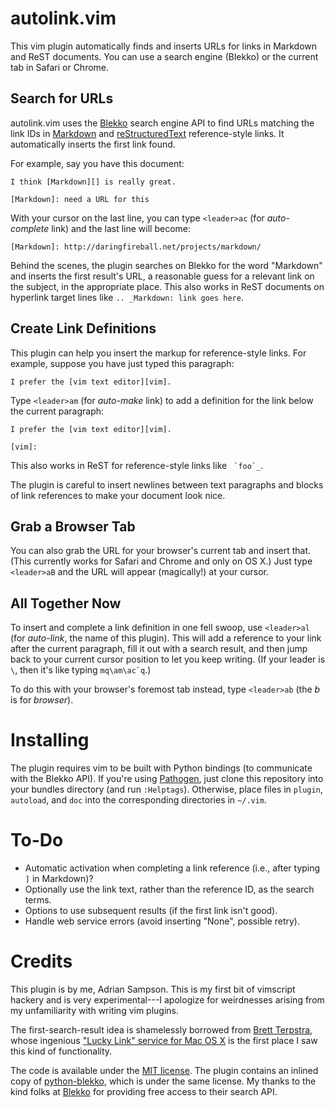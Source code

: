 # autolink.vim

This vim plugin automatically finds and inserts URLs for links in Markdown and
ReST documents. You can use a search engine (Blekko) or the current tab in
Safari or Chrome.

## Search for URLs

autolink.vim uses the [Blekko][] search engine API to find URLs matching the
link IDs in [Markdown][] and [reStructuredText][] reference-style links. It
automatically inserts the first link found.

[Markdown]: http://daringfireball.net/projects/markdown/
[reStructuredText]: http://docutils.sourceforge.net/rst.html
[Blekko]: http://blekko.com/

For example, say you have this document:

    I think [Markdown][] is really great.

    [Markdown]: need a URL for this

With your cursor on the last line, you can type ``<leader>ac`` (for
*auto-complete* link) and the last line will become:

    [Markdown]: http://daringfireball.net/projects/markdown/

Behind the scenes, the plugin searches on Blekko for the word "Markdown" and
inserts the first result's URL, a reasonable guess for a relevant link on the
subject, in the appropriate place. This also works in ReST documents on
hyperlink target lines like `.. _Markdown: link goes here`.

## Create Link Definitions

This plugin can help you insert the markup for reference-style links. For
example, suppose you have just typed this paragraph:

    I prefer the [vim text editor][vim].

Type ``<leader>am`` (for *auto-make* link) to add a definition for the link
below the current paragraph:

    I prefer the [vim text editor][vim].

    [vim]: 

This also works in ReST for reference-style links like `` `foo`_``.

The plugin is careful to insert newlines between text paragraphs and blocks of
link references to make your document look nice.

## Grab a Browser Tab

You can also grab the URL for your browser's current tab and insert that. (This
currently works for Safari and Chrome and only on OS X.) Just type
``<leader>aB`` and the URL will appear (magically!) at your cursor.

## All Together Now

To insert and complete a link definition in one fell swoop, use ``<leader>al``
(for *auto-link*, the name of this plugin). This will add a reference to your
link after the current paragraph, fill it out with a search result, and then
jump back to your current cursor position to let you keep writing. (If your
leader is `\`, then it's like typing ``mq\am\ac`q``.)

To do this with your browser's foremost tab instead, type ``<leader>ab`` (the
*b* is for *browser*).

# Installing

The plugin requires vim to be built with Python bindings (to communicate with
the Blekko API). If you're using [Pathogen][], just clone this repository into
your bundles directory (and run `:Helptags`). Otherwise, place files in
`plugin`, `autoload`, and `doc` into the corresponding directories in `~/.vim`.

[Pathogen]: https://github.com/tpope/vim-pathogen

# To-Do

* Automatic activation when completing a link reference (i.e., after typing `]`
  in Markdown)?
* Optionally use the link text, rather than the reference ID, as the search
  terms.
* Options to use subsequent results (if the first link isn't good).
* Handle web service errors (avoid inserting "None", possible retry).

# Credits

This plugin is by me, Adrian Sampson. This is my first bit of vimscript hackery
and is very experimental---I apologize for weirdnesses arising from my
unfamiliarity with writing vim plugins.

The first-search-result idea is shamelessly borrowed from [Brett Terpstra][],
whose ingenious ["Lucky Link" service for Mac OS X][luckylink] is the first
place I saw this kind of functionality.

[luckylink]: http://brettterpstra.com/automated-search-and-link-text-service/
[Brett Terpstra]: http://brettterpstra.com/

The code is available under the [MIT license][]. The plugin contains an inlined
copy of [python-blekko][], which is under the same license. My thanks to the
kind folks at [Blekko][] for providing free access to their search API.

[MIT license]: http://www.opensource.org/licenses/MIT
[python-blekko]: https://github.com/sampsyo/python-blekko 
